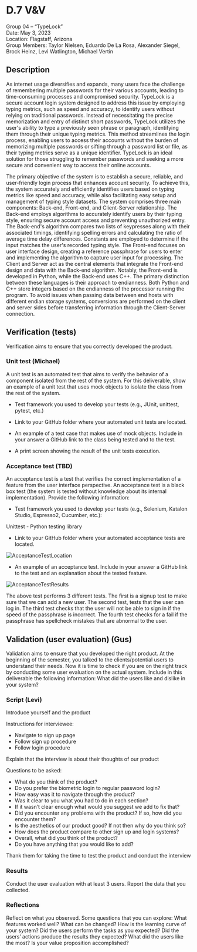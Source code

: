 # D.7 V&V

Group 04 – “TypeLock”\
Date: May 3, 2023\
Location: Flagstaff, Arizona\
Group Members: Taylor Nielsen, Eduardo De La Rosa, Alexander Siegel, Brock Heinz, Levi Watlington, Michael Vertin

## Description

As internet usage diversifies and expands, many users face the challenge of remembering multiple passwords for their various accounts, leading to time-consuming processes and compromised security. TypeLock is a secure account login system designed to address this issue by employing typing metrics, such as speed and accuracy, to identify users without relying on traditional passwords. Instead of necessitating the precise memorization and entry of distinct short passwords, TypeLock utilizes the user's ability to type a previously seen phrase or paragraph, identifying them through their unique typing metrics. This method streamlines the login process, enabling users to access their accounts without the burden of memorizing multiple passwords or sifting through a password list or file, as their typing metrics serve as a unique identifier. TypeLock is an ideal solution for those struggling to remember passwords and seeking a more secure and convenient way to access their online accounts.

The primary objective of the system is to establish a secure, reliable, and user-friendly login process that enhances account security. To achieve this, the system accurately and efficiently identifies users based on typing metrics like speed and accuracy, while also facilitating easy setup and management of typing style datasets. The system comprises three main components: Back-end, Front-end, and Client-Server relationship. The Back-end employs algorithms to accurately identify users by their typing style, ensuring secure account access and preventing unauthorized entry. The Back-end's algorithm compares two lists of keypresses along with their associated timings, identifying spelling errors and calculating the ratio of average time delay differences. Constants are employed to determine if the input matches the user's recorded typing style. The Front-end focuses on user interface design, creating a reference passphrase for users to enter and implementing the algorithm to capture user input for processing. The Client and Server act as the central elements that integrate the Front-end design and data with the Back-end algorithm. Notably, the Front-end is developed in Python, while the Back-end uses C++. The primary distinction between these languages is their approach to endianness. Both Python and C++ store integers based on the endianness of the processor running the program. To avoid issues when passing data between end hosts with different endian storage systems, conversions are performed on the client and server sides before transferring information through the Client-Server connection.

## Verification (tests)

Verification aims to ensure that you correctly developed the product.

### Unit test (Michael)

A unit test is an automated test that aims to verify the behavior of a component isolated from the rest of the system. For this deliverable, show an example of a unit test that uses mock objects to isolate the class from the rest of the system.

- Test framework you used to develop your tests (e.g., JUnit, unittest, pytest, etc.)

- Link to your GitHub folder where your automated unit tests are located.

- An example of a test case that makes use of mock objects. Include in your answer a GitHub link to the class being tested and to the test.

- A print screen showing the result of the unit tests execution.

### Acceptance test (TBD)

An acceptance test is a test that verifies the correct implementation of a feature from the user interface perspective. An acceptance test is a black box test (the system is tested without knowledge about its internal implementation). Provide the following information:

- Test framework you used to develop your tests (e.g., Selenium, Katalon Studio, Espresso2, Cucumber, etc.):

Unittest - Python testing library

- Link to your GitHub folder where your automated acceptance tests are located.

![AcceptanceTestLocation](https://github.com/Gus-Siegel/ProjectPassword/tree/main/Current_Release/FrontEndClient)

- An example of an acceptance test. Include in your answer a GitHub link to the test and an explanation about the tested feature.

![AcceptanceTestResults](https://github.com/Gus-Siegel/ProjectPassword/blob/main/Deliverables/Submitted/AcceptanceTest.png)

The above test performs 3 different tests. The first is a signup test to make sure that we can add a new user. The second test, tests that the user can log in. The third test checks that the user will not be able to sign in if the speed of the passphrase is incorrect. The fourth test checks for a fail if the passphrase has spellcheck mistakes that are abnormal to the user. 

## Validation (user evaluation) (Gus)

Validation aims to ensure that you developed the right product. At the beginning of the semester, you talked to the clients/potential users to understand their needs. Now it is time to check if you are on the right track by conducting some user evaluation on the actual system. Include in this deliverable the following information: What did the users like and dislike in your system?

### Script (Levi)

Introduce yourself and the product

Instructions for interviewee:
 - Navigate to sign up page
 - Follow sign up procedure
 - Follow login procedure

Explain that the interview is about their thoughts of our product

Questions to be asked:
 - What do you think of the product?
 - Do you prefer the biometric login to regular password login?
 - How easy was it to navigate through the product?
 - Was it clear to you what you had to do in each section?
 - If it wasn’t clear enough what would you suggest we add to fix that?
 - Did you encounter any problems with the product? If so, how did you encounter them?
 - Is the aesthetics of our product good? If not then why do you think so?
 - How does the product compare to other sign up and login systems?
 - Overall, what did you think of the product?
 - Do you have anything that you would like to add?

Thank them for taking the time to test the product and conduct the interview


### Results

Conduct the user evaluation with at least 3 users. Report the data that you collected.

### Reflections

Reflect on what you observed. Some questions that you can explore: What features worked well? What can be changed? How is the learning curve of your system? Did the users perform the tasks as you expected? Did the users’ actions produce the results they expected? What did the users like the most? Is your value proposition accomplished?
